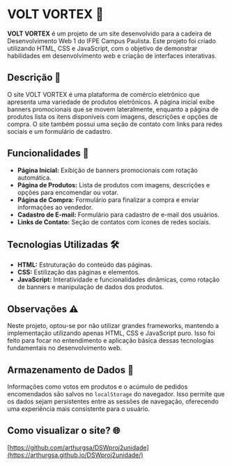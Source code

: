 # VOLT VORTEX 🚀

**VOLT VORTEX** é um projeto de um site desenvolvido para a cadeira de Desenvolvimento Web 1 do IFPE Campus Paulista. Este projeto foi criado utilizando HTML, CSS e JavaScript, com o objetivo de demonstrar habilidades em desenvolvimento web e criação de interfaces interativas.

## Descrição 📝

O site VOLT VORTEX é uma plataforma de comércio eletrônico que apresenta uma variedade de produtos eletrônicos. A página inicial exibe banners promocionais que se movem lateralmente, enquanto a página de produtos lista os itens disponíveis com imagens, descrições e opções de compra. O site também possui uma seção de contato com links para redes sociais e um formulário de cadastro.

## Funcionalidades 🌟

- **Página Inicial:** Exibição de banners promocionais com rotação automática.
- **Página de Produtos:** Lista de produtos com imagens, descrições e opções para encomendar ou votar.
- **Página de Compra:** Formulário para finalizar a compra e enviar informações ao vendedor.
- **Cadastro de E-mail:** Formulário para cadastro de e-mail dos usuários.
- **Links de Contato:** Seção de contatos com ícones de redes sociais.

## Tecnologias Utilizadas 🛠️

- **HTML:** Estruturação do conteúdo das páginas.
- **CSS:** Estilização das páginas e elementos.
- **JavaScript:** Interatividade e funcionalidades dinâmicas, como rotação de banners e manipulação de dados dos produtos.

## Observações ⚠️

Neste projeto, optou-se por não utilizar grandes frameworks, mantendo a implementação utilizando apenas HTML, CSS e JavaScript puro. Isso foi feito para focar no entendimento e aplicação básica dessas tecnologias fundamentais no desenvolvimento web.

## Armazenamento de Dados 💾

Informações como votos em produtos e o acúmulo de pedidos encomendados são salvos no `localStorage` do navegador. Isso permite que os dados sejam persistentes entre as sessões de navegação, oferecendo uma experiência mais consistente para o usuário.

## Como visualizar o site? 🌐

[https://github.com/arthurgsa/DSWproj2unidade](https://arthurgsa.github.io/DSWproj2unidade/)

